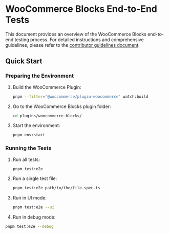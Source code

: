 # WooCommerce Blocks End-to-End Tests

This document provides an overview of the WooCommerce Blocks end-to-end testing process. For detailed instructions and comprehensive guidelines, please refer to the [contributor guidelines document](../../docs/contributors/e2e-guidelines.md).

## Quick Start

### Preparing the Environment

1. Build the WooCommerce Plugin:

    ```sh
    pnpm --filter='@woocommerce/plugin-woocommerce' watch:build
    ```

2. Go to the WooCommerce Blocks plugin folder:

    ```sh
    cd plugins/woocommerce-blocks/
    ```

3. Start the environment:

    ```sh
    pnpm env:start
    ```

### Running the Tests

1. Run all tests:

    ```sh
    pnpm test:e2e
    ```

2. Run a single test file:

    ```sh
    pnpm test:e2e path/to/the/file.spec.ts
    ```

3. Run in UI mode:

    ```sh
    pnpm test:e2e --ui
    ```

4. Run in debug mode:

```sh
pnpm test:e2e --debug
```
